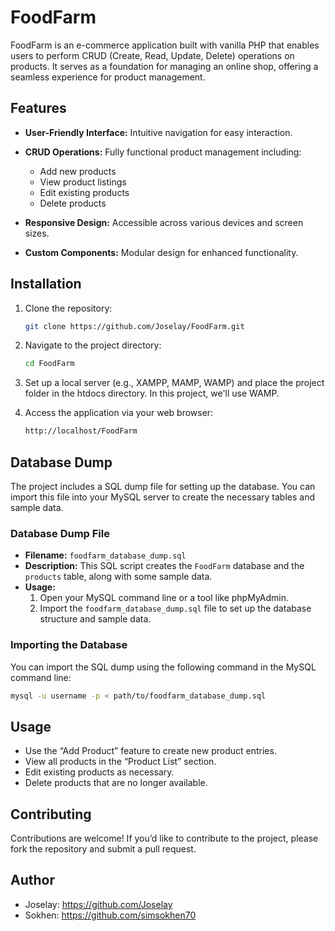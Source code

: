 # FoodFarm

FoodFarm is an e-commerce application built with vanilla PHP that enables users to perform CRUD (Create, Read, Update, Delete) operations on products. It serves as a foundation for managing an online shop, offering a seamless experience for product management.

## Features

- **User-Friendly Interface:** Intuitive navigation for easy interaction.
  
- **CRUD Operations:** Fully functional product management including:
  
  - Add new products
  - View product listings
  - Edit existing products
  - Delete products
  
- **Responsive Design:** Accessible across various devices and screen sizes.
  
- **Custom Components:** Modular design for enhanced functionality.

## Installation

1. Clone the repository:
   
   ```bash
   git clone https://github.com/Joselay/FoodFarm.git
   ```

2. Navigate to the project directory:
   
   ```bash
   cd FoodFarm
   ```

3. Set up a local server (e.g., XAMPP, MAMP, WAMP) and place the project folder in the htdocs directory. In this project, we'll use WAMP.
   
4. Access the application via your web browser:

   ```bash
   http://localhost/FoodFarm
   ```

## Database Dump

The project includes a SQL dump file for setting up the database. You can import this file into your MySQL server to create the necessary tables and sample data.

### Database Dump File

- **Filename:** `foodfarm_database_dump.sql`
- **Description:** This SQL script creates the `FoodFarm` database and the `products` table, along with some sample data.
- **Usage:**
  1. Open your MySQL command line or a tool like phpMyAdmin.
  2. Import the `foodfarm_database_dump.sql` file to set up the database structure and sample data.

### Importing the Database

You can import the SQL dump using the following command in the MySQL command line:

  ```bash
  mysql -u username -p < path/to/foodfarm_database_dump.sql
  ```

## Usage

- Use the “Add Product” feature to create new product entries.
- View all products in the “Product List” section.
- Edit existing products as necessary.
- Delete products that are no longer available.

## Contributing

Contributions are welcome! If you’d like to contribute to the project, please fork the repository and submit a pull request.

## Author

- Joselay: https://github.com/Joselay
- Sokhen: https://github.com/simsokhen70


